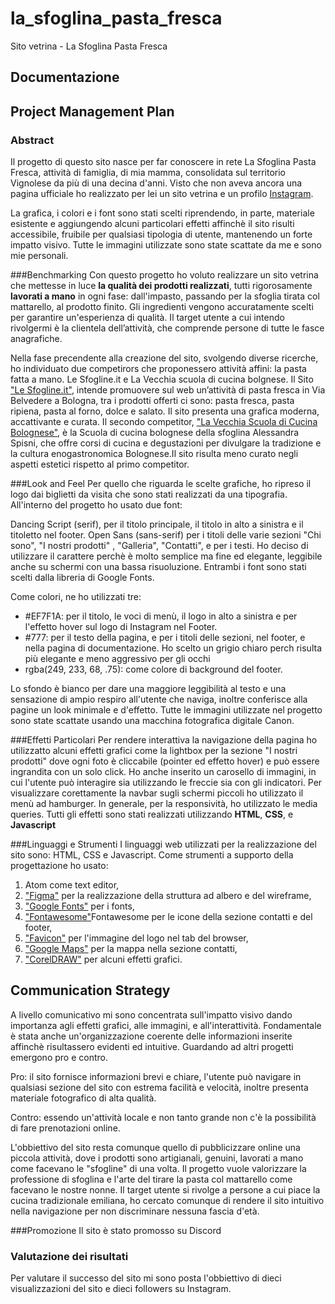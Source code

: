 # la_sfoglina_pasta_fresca
Sito vetrina - La Sfoglina Pasta Fresca
## Documentazione

## Project Management Plan
### Abstract

Il progetto di questo sito nasce per far conoscere in rete La Sfoglina Pasta Fresca, attività di famiglia, di mia mamma, consolidata sul territorio Vignolese da più di una decina d'anni. Visto che non aveva ancora una pagina ufficiale ho realizzato per lei un sito vetrina e un profilo [Instagram](https://www.instagram.com/lasfoglinapastafresca).

La grafica, i colori e i font sono stati scelti riprendendo, in parte, materiale esistente e aggiungendo alcuni particolari effetti affinchè il sito risulti accessibile, fruibile per qualsiasi tipologia di utente, mantenendo un forte impatto visivo. Tutte le immagini utilizzate sono state scattate da me e sono mie personali.

###Benchmarking
Con questo progetto ho voluto realizzare un sito vetrina che mettesse in luce **la qualità dei prodotti realizzati**, tutti rigorosamente **lavorati a mano** in ogni fase: dall'impasto, passando per la sfoglia tirata col mattarello, al prodotto finito. Gli ingredienti vengono accuratamente scelti per garantire un'esperienza di qualità.
Il target utente a cui intendo rivolgermi è la clientela dell’attività, che comprende persone di tutte le fasce anagrafiche.

Nella fase precendente alla creazione del sito, svolgendo diverse ricerche, ho individuato due competirors che proponessero attività affini: la pasta fatta a mano.
Le Sfogline.it e La Vecchia scuola di cucina bolgnese.
Il Sito ["Le Sfogline.it"](http://www.lesfogline.it/), intende promuovere sul web un’attività di pasta fresca in Via Belvedere a Bologna, tra i prodotti offerti ci sono: pasta fresca, pasta ripiena, pasta al forno, dolce e salato. Il sito presenta una grafica moderna, accattivante e curata.
Il secondo competitor, ["La Vecchia Scuola di Cucina Bolognese"](https://www.vsb-bologna.it/it/vsb-bologna), è la Scuola di cucina bolognese della sfoglina Alessandra Spisni, che offre corsi di cucina e degustazioni per divulgare la tradizione e la cultura enogastronomica Bolognese.Il sito risulta meno curato negli aspetti estetici rispetto al primo competitor.

###Look and Feel
Per quello che riguarda le scelte grafiche, ho ripreso il logo dai biglietti da visita che sono stati realizzati da una tipografia. All'interno del progetto ho usato due font:

Dancing Script (serif), per il titolo principale, il titolo in alto a sinistra e il titoletto nel footer.
Open Sans (sans-serif) per i titoli delle varie sezioni "Chi sono", "I nostri prodotti" , "Galleria", "Contatti", e per i testi. Ho deciso di utilizzare il carattere perchè è molto semplice ma fine ed elegante, leggibile anche su schermi con una bassa risuoluzione. Entrambi i font sono stati scelti dalla libreria di Google Fonts.

Come colori, ne ho utilizzati tre:
- #EF7F1A: per il titolo, le voci di menù, il logo in alto a sinistra e per l'effetto hover sul logo di Instagram nel Footer.
- #777: per il testo della pagina, e per i titoli delle sezioni, nel footer, e nella pagina di documentazione. Ho scelto un grigio chiaro perch risulta più elegante e meno aggressivo per gli occhi
- rgba(249, 233, 68, .75): come colore di background del footer.
  
Lo sfondo è bianco per dare una maggiore leggibilità al testo e una sensazione di ampio respiro all'utente che naviga, inoltre conferisce alla pagine un look minimale e d'effetto. Tutte le immagini utilizzate nel progetto sono state scattate usando una macchina fotografica digitale Canon.

###Effetti Particolari
Per rendere interattiva la navigazione della pagina ho utilizzatto alcuni effetti grafici come la lightbox per la sezione "I nostri prodotti" dove ogni foto è cliccabile (pointer ed effetto hover) e può essere ingrandita con un solo click. Ho anche inserito un carosello di immagini, in cui l'utente può interagire sia utilizzando le freccie sia con gli indicatori.
Per visualizzare corettamente la navbar sugli schermi piccoli ho utilizzato il menù ad hamburger. In generale, per la responsività, ho utilizzato le media queries. Tutti gli effetti sono stati realizzati utilizzando **HTML**, **CSS**, e **Javascript**

###Linguaggi e Strumenti
I linguaggi web utilizzati per la realizzazione del sito sono: HTML, CSS e Javascript. Come strumenti a supporto della progettazione ho usato:

1. Atom come text editor,
2. ["Figma"](https://figma.com) per la realizzazione della struttura ad albero e del wireframe,
3. ["Google Fonts"](https://fonts.google.com/) per i fonts,
4. ["Fontawesome"]("https://fontawesome.com/")Fontawesome per le icone della sezione contatti e del footer,
5. ["Favicon"]("https://fontawesome.com/") per l'immagine del logo nel tab del browser,
6. ["Google Maps"]("https://maps.google.it") per la mappa nella sezione contatti,
7. ["CorelDRAW"]("https://www.coreldraw.com/it/") per alcuni effetti grafici.

## Communication Strategy
A livello comunicativo mi sono concentrata sull'impatto visivo dando importanza agli effetti grafici, alle immagini, e all'interattività. Fondamentale è stata anche un'organizzazione coerente delle informazioni inserite affinchè risultassero evidenti ed intuitive.
Guardando ad altri progetti emergono pro e contro.

Pro: il sito fornisce informazioni brevi e chiare, l'utente può navigare in qualsiasi sezione del sito con estrema facilità e velocità, inoltre presenta materiale fotografico di alta qualità.

Contro: essendo un'attività locale e non tanto grande non c'è la possibilità di fare prenotazioni online.

L'obbiettivo del sito resta comunque quello di pubblicizzare online una piccola attività, dove i prodotti sono artigianali, genuini, lavorati a mano come facevano le "sfogline" di una volta. Il progetto vuole valorizzare la professione di sfoglina e l'arte del tirare la pasta col mattarello come facevano le nostre nonne.
Il target utente si rivolge a persone a cui piace la cucina tradizionale emiliana, ho cercato comunque di rendere il sito intuitivo nella navigazione per non discriminare nessuna fascia d'età.

###Promozione
Il sito è stato promosso su Discord

### Valutazione dei risultati
Per valutare il successo del sito mi sono posta l'obbiettivo di dieci visualizzazioni del sito e dieci followers su Instagram.

